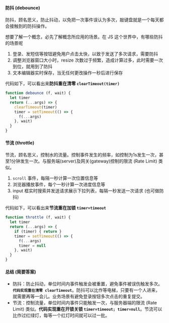 #### 防抖 (debounce)

防抖，顾名思义，防止抖动，以免把一次事件误认为多次，敲键盘就是一个每天都会接触到的防抖操作。

想要了解一个概念，必先了解概念所应用的场景。在 JS 这个世界中，有哪些防抖的场景呢

1. 登录、发短信等按钮避免用户点击太快，以致于发送了多次请求，需要防抖
2. 调整浏览器窗口大小时，resize 次数过于频繁，造成计算过多，此时需要一次到位，就用到了防抖
3. 文本编辑器实时保存，当无任何更改操作一秒后进行保存

代码如下，可以看出来**防抖重在清零 `clearTimeout(timer)`**

```javascript
function debounce (f, wait) {
  let timer
  return (...args) => {
    clearTimeout(timer)
    timer = setTimeout(() => {
      f(...args)
    }, wait)
  }
}
```

#### 节流 (throttle)

节流，顾名思义，控制水的流量。控制事件发生的频率，如控制为1s发生一次，甚至1分钟发生一次。与服务端(server)及网关(gateway)控制的限流 (Rate Limit) 类似。

1. `scroll` 事件，每隔一秒计算一次位置信息等
2. 浏览器播放事件，每个一秒计算一次进度信息等
3. input 框实时搜索并发送请求展示下拉列表，每隔一秒发送一次请求 (也可做防抖)

代码如下，可以看出来**节流重在加锁 `timer=timeout`**

```js
function throttle (f, wait) {
  let timer
  return (...args) => {
    if (timer) { return }
    timer = setTimeout(() => {
      f(...args)
      timer = null
    }, wait)
  }
}
```

#### 总结 (简要答案)

- 防抖：防止抖动，单位时间内事件触发会被重置，避免事件被误伤触发多次。**`代码实现重在清零 clearTimeout`**。防抖可以比作等电梯，只要有一个人进来，就需要再等一会儿。业务场景有避免登录按钮多次点击的重复提交。
- 节流：控制流量，单位时间内事件只能触发一次，与服务器端的限流 (Rate Limit) 类似。**代码实现重在开锁关锁 `timer=timeout; timer=null`**。节流可以比作过红绿灯，每等一个红灯时间就可以过一批。
